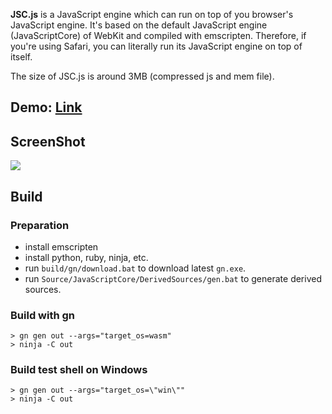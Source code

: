 **JSC.js** is a JavaScript engine which can run on top of you browser's JavaScript engine. It's based on the default JavaScript engine (JavaScriptCore) of WebKit and compiled with emscripten. Therefore, if you're using Safari, you can literally run its JavaScript engine on top of itself.

The size of JSC.js is around 3MB (compressed js and mem file).

## Demo: [Link](https://mbbill.github.io/JSC.js/demo/index.html)

## ScreenShot
![](https://sites.google.com/site/mbbill/jsc3.png)

## Build
### Preparation
- install emscripten
- install python, ruby, ninja, etc.
- run `build/gn/download.bat` to download latest `gn.exe`.
- run `Source/JavaScriptCore/DerivedSources/gen.bat` to generate derived sources.

### Build with gn
```
> gn gen out --args="target_os=wasm"
> ninja -C out
```

### Build test shell on Windows
```
> gn gen out --args="target_os=\"win\""
> ninja -C out
```
